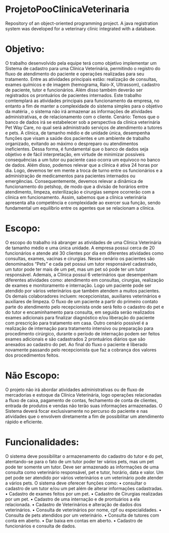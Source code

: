# ProjetoPooClinicaVeterinaria
Repository of an object-oriented programming project. A java registration system was developed for a veterinary clinic integrated with a database.
# Objetivo:
O trabalho desenvolvido pela equipe terá como objetivo implementar um Sistema de cadastro para uma Clínica Veterinária, permitindo o registro do fluxo de atendimento do paciente e operações realizadas para seu tratamento. Entre as atividades principais estão: realização de consultas, exames químicos e de imagem (hemograma, Raio-X, Ultrassom), cadastro de paciente, tutor e funcionários. Além disso também deverão ser registrados os prontuários de pacientes internados.
Este trabalho comtemplará as atividades principais para funcionamento da empresa, no entanto a fim de manter a complexidade do sistema simples para o objetivo da matéria , o sistema não irá armazenar as informações de atividades administrativas, e de relacionamento com o cliente.
Cenário:
Temos que o banco de dados irá se estabelecer sob a perspectiva da clínica veterinária Pet Way Care, no qual será administrado serviços de atendimento a tutores e pets. A clínica, de tamanho médio e de unidade única, desempenha funções que visam a saúde dos pacientes e um ambiente de trabalho organizado, evitando ao máximo o despreparo ou atendimentos ineficientes. Dessa forma, é fundamental que o banco de dados seja objetivo e de fácil interpretação, em virtude de minimizar possíveis consequências a um tutor ou paciente caso ocorra um equívoco no banco de dados.
Além disso, podemos relevar que a clínica é ativa 24 horas por dia. Logo, devemos ter em mente a troca de turno entre os funcionários e a administração de medicamentos para pacientes internados ou emergências. Consequentemente, devemos relevar a dinâmica de funcionamento do petshop, de modo que a divisão de horários entre atendimento, limpeza, esterilização e cirurgias sempre ocorrerão com a clínica em funcionamento. Assim, sabemos que a clínica veterinária apresenta alta competência e complexidade ao exercer sua função, sendo fundamental um equilíbrio entre os agentes que se relacionam a clínica.
# Escopo:
O escopo do trabalho irá abranger as atividades de uma Clínica Veterinária de tamanho médio e uma única unidade. A empresa possui cerca de 20 funcionários e atende até 30 clientes por dia em diferentes atividades como consultas, exames, vacinas e cirurgias. Nesse cenário os pacientes são denominados “Pets” e cada pet possui um tutor responsável cadastrado, um tutor pode ter mais de um pet, mas um pet só pode ter um tutor responsável.
Ademais, a Clínica possui 6 veterinários que desempenham diferentes atividades como: atendimento em consultas, cirurgias, realização de exames e monitoramento e
internação. Logo um paciente pode ser atendido por vários veterinários que também atendem a muitos pacientes. Os demais colaboradores incluem: recepcionistas, auxiliares veterinários e auxiliares de limpeza.
O fluxo de um paciente a partir do primeiro contato parte do atendimento pelo recepcionista onde será feito o cadastro do pet e do tutor e encaminhamento para consulta, em seguida serão realizados exames adicionais para finalizar diagnóstico e/ou liberação do paciente com prescrição para tratamento em casa. Outro cenário possível é a realização de internação para tratamento intensivo ou preparação para procedimento cirúrgico, durante o período de internação podem ser feitos exames adicionais e são cadastrados 2 prontuários diários que são anexados ao cadastro do pet.
Ao final do fluxo o paciente é liberado novamente passando pelo recepcionista que faz a cobrança dos valores dos procedimentos feitos.
# Não Escopo:
O projeto não irá abordar atividades administrativas ou de fluxo de mercadorias e estoque da Clínica Veterinária, logo operações relacionadas a fluxo de caixa, pagamento de contas, fechamento de conta de clientes, entrada de produtos e vendas não terão suas informações armazenadas. O Sistema deverá focar exclusivamente no percurso do paciente e nas atividades que o envolvem diretamente a fim de possibilitar um atendimento rápido e eficiente.
# Funcionalidades:
O sistema deve possibilitar o armazenamento do cadastro do tutor e do pet, atentando-se para o fato de um tutor poder ter vários pets, mas um pet pode ter somente um tutor. Deve ser armazenado as informações de uma consulta como veterinário responsável, pet e tutor, horário, data e valor. Um pet pode ser atendido por vários veterinários e um veterinário pode atender a vários pets.
O sistema deve oferecer funções como:
• consultar o cadastro de um tutor e/ou um pet além de alterar informações cadastradas.
• Cadastro de exames feitos por um pet.
• Cadastro de Cirurgias realizadas por um pet.
• Cadastro de uma internação e de prontuários a ela relacionada.
• Cadastro de Veterinários e alteração de dados dos veterinários.
• Consulta de veterinários por nome, cpf ou especialidades.
• Consulta de pets atendidos por um veterinário.
• Consulta de tutores com conta em aberto.
• Dar baixa em contas em aberto.
• Cadastro de funcionários e consulta de dados.
